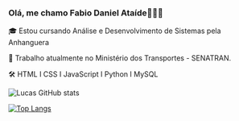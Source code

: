 ### Olá, me chamo Fabio Daniel Ataíde👋🏻😊

🎓 Estou cursando Análise e Desenvolvimento de Sistemas pela Anhanguera

🏢 Trabalho atualmente no Ministério dos Transportes - SENATRAN.

🛠  HTML I CSS I JavaScript I Python I MySQL


![Lucas GitHub stats](https://github-readme-stats.vercel.app/api?username=DevLucasFontoura&show_icons=true&theme=radical)

[![Top Langs](https://github-readme-stats.vercel.app/api/top-langs/?username=DevLucasFontoura&langs_count=8)](https://github.com/DevLucasFontoura/github-readme-stats)
